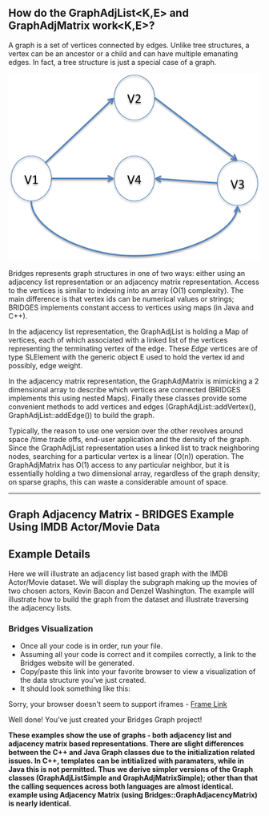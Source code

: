 ## How do the GraphAdjList<K,E> and GraphAdjMatrix work<K,E>?

A graph is a set of vertices connected by edges. Unlike tree structures, a vertex can be an ancestor or a child and can have multiple emanating edges. In fact, a tree structure is just a special case of a graph.

![](./Graph.png)

Bridges represents graph structures in one of two ways: either using an adjacency list representation or an adjacency matrix representation. Access to the vertices is similar to indexing into an array (O(1) complexity). The main difference is that vertex ids can be numerical values or strings; BRIDGES implements constant access to vertices using maps (in Java and C++).

In the adjacency list representation, the GraphAdjList is holding a Map of vertices, each of which associated with a linked list of the vertices representing the terminating vertex of the edge. These _Edge_ vertices are of type SLElement<E> with the generic object E used to hold the vertex id and possibly, edge weight.

In the adjacency matrix representation, the GraphAdjMatrix is mimicking a 2 dimensional array to describe which vertices are connected (BRIDGES implements this using nested Maps). Finally these classes provide some convenient methods to add vertices and edges (GraphAdjList::addVertex(), GraphAdjList::addEdge()) to build the graph.

Typically, the reason to use one version over the other revolves around space /time trade offs, end-user application and the density of the graph. Since the GraphAdjList representation uses a linked list to track neighboring nodes, searching for a particular vertex is a linear (O(n)) operation. The GraphAdjMatrix has O(1) access to any particular neighbor, but it is essentially holding a two dimensional array, regardless of the graph density; on sparse graphs, this can waste a considerable amount of space.

- - -

## Graph Adjacency Matrix - BRIDGES Example Using IMDB Actor/Movie Data

## Example Details

Here we will illustrate an adjacency list based graph with the IMDB Actor/Movie dataset. We will display the subgraph making up the movies of two chosen actors, Kevin Bacon and Denzel Washington. The example will illustrate how to build the graph from the dataset and illustrate traversing the adjacency lists.[](./Java_Graph_AM.html)[](./Cpp_Graph_AM.html)[](./Python_Graph_AM.html)

### Bridges Visualization

-   Once all your code is in order, run your file.
-   Assuming all your code is correct and it compiles correctly, a link to the Bridges website will be generated.
-   Copy/paste this link into your favorite browser to view a visualization of the data structure you’ve just created.
-   It should look something like this:

<p>Sorry, your browser doesn't seem to support iframes - <a href="/assignments/114/bridges_public">Frame Link</a> </p>

Well done! You’ve just created your Bridges Graph project!

**These examples show the use of graphs - both adjacency list and adjacency matrix based representations. There are slight differences between the C++ and Java Graph classes due to the initialization related issues. In C++, templates can be intitialized with paramaters, while in Java this is not permitted. Thus we derive simpler versions of the Graph classes (GraphAdjListSimple and GraphAdjMatrixSimple); other than that the calling sequences across both languages are almost identical. example using Adjacency Matrix (using Bridges::GraphAdjacencyMatrix) is nearly identical.**